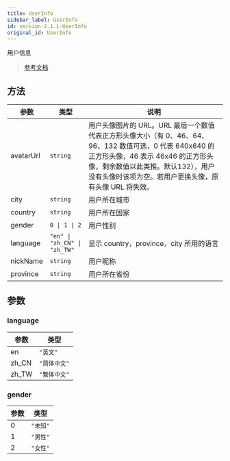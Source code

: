 ```yaml
---
title: UserInfo
sidebar_label: UserInfo
id: version-2.1.1-UserInfo
original_id: UserInfo
---
```


用户信息

> [参考文档](https://developers.weixin.qq.com/miniprogram/dev/api/open-api/user-info/UserInfo.html)

## 方法

<table>
  <thead>
    <tr>
      <th>参数</th>
      <th>类型</th>
      <th>说明</th>
    </tr>
  </thead>
  <tbody>
    <tr>
      <td>avatarUrl</td>
      <td><code>string</code></td>
      <td>用户头像图片的 URL。URL 最后一个数值代表正方形头像大小（有 0、46、64、96、132 数值可选，0 代表 640x640 的正方形头像，46 表示 46x46 的正方形头像，剩余数值以此类推。默认132），用户没有头像时该项为空。若用户更换头像，原有头像 URL 将失效。</td>
    </tr>
    <tr>
      <td>city</td>
      <td><code>string</code></td>
      <td>用户所在城市</td>
    </tr>
    <tr>
      <td>country</td>
      <td><code>string</code></td>
      <td>用户所在国家</td>
    </tr>
    <tr>
      <td>gender</td>
      <td><code>0 | 1 | 2</code></td>
      <td>用户性别</td>
    </tr>
    <tr>
      <td>language</td>
      <td><code>&quot;en&quot; | &quot;zh_CN&quot; | &quot;zh_TW&quot;</code></td>
      <td>显示 country，province，city 所用的语言</td>
    </tr>
    <tr>
      <td>nickName</td>
      <td><code>string</code></td>
      <td>用户昵称</td>
    </tr>
    <tr>
      <td>province</td>
      <td><code>string</code></td>
      <td>用户所在省份</td>
    </tr>
  </tbody>
</table>

## 参数

### language

<table>
  <thead>
    <tr>
      <th>参数</th>
      <th>类型</th>
    </tr>
  </thead>
  <tbody>
    <tr>
      <td>en</td>
      <td><code>&quot;英文&quot;</code></td>
    </tr>
    <tr>
      <td>zh_CN</td>
      <td><code>&quot;简体中文&quot;</code></td>
    </tr>
    <tr>
      <td>zh_TW</td>
      <td><code>&quot;繁体中文&quot;</code></td>
    </tr>
  </tbody>
</table>

### gender

<table>
  <thead>
    <tr>
      <th>参数</th>
      <th>类型</th>
    </tr>
  </thead>
  <tbody>
    <tr>
      <td>0</td>
      <td><code>&quot;未知&quot;</code></td>
    </tr>
    <tr>
      <td>1</td>
      <td><code>&quot;男性&quot;</code></td>
    </tr>
    <tr>
      <td>2</td>
      <td><code>&quot;女性&quot;</code></td>
    </tr>
  </tbody>
</table>
